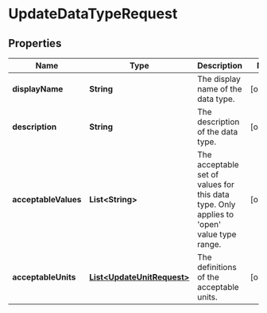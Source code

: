 

# UpdateDataTypeRequest


## Properties

Name | Type | Description | Notes
------------ | ------------- | ------------- | -------------
**displayName** | **String** | The display name of the data type. |  [optional]
**description** | **String** | The description of the data type. |  [optional]
**acceptableValues** | **List&lt;String&gt;** | The acceptable set of values for this data type. Only applies to &#39;open&#39; value type range. |  [optional]
**acceptableUnits** | [**List&lt;UpdateUnitRequest&gt;**](UpdateUnitRequest.md) | The definitions of the acceptable units. |  [optional]



